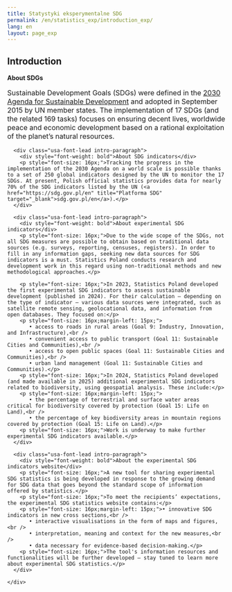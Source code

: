 ```yaml
---
title: Statystyki eksperymentalne SDG
permalink: /en/statistics_exp/introduction_exp/
lang: en
layout: page_exp
---
```

<div id="main" class="main-content" role="main">

  <a id="main-content" tabindex="-1"></a>
		<section class="pl-banner-exp">
    <div class="pl-grid">
      <div class="pl-banner-content">
                        <h1>Introduction</h1>
      </div>
    </div>
  </section>

  <section class="usa-section">
    <div class="pl-grid">
      <div class="usa-font-lead intro-paragraph">
        <div style="font-weight: bold">About SDGs</div>
        <p style="font-size: 16px;">Sustainable Development Goals (SDGs) were defined in the <a href="{{ site.baseurl }}/{{ page.lang }}/o_sdg" title="About Agenda for Sustainable Development" target="_blank">2030 Agenda for Sustainable Development</a> and adopted in September 2015 by UN member states. The implementation of 17 SDGs (and the related 169 tasks) focuses on ensuring decent lives, worldwide peace and economic development based on a rational exploitation of the planet’s natural resources.</p>
      </div>

      <div class="usa-font-lead intro-paragraph">
        <div style="font-weight: bold">About SDG indicators</div>
        <p style="font-size: 16px;">Tracking the progress in the implementation of the 2030 Agenda on a world scale is possible thanks to a set of 250 global indicators designed by the UN to monitor the 17 SDGs. At present, Polish official statistics provides data for nearly 70% of the SDG indicators listed by the UN (<a href="https://sdg.gov.pl/en" title="Platforma SDG" target="_blank">sdg.gov.pl/en</a>).</p>
      </div>

      <div class="usa-font-lead intro-paragraph">
        <div style="font-weight: bold">About experimental SDG indicators</div>
        <p style="font-size: 16px;">Due to the wide scope of the SDGs, not all SDG measures are possible to obtain based on traditional data sources (e.g. surveys, reporting, censuses, registers). In order to fill in any information gaps, seeking new data sources for SDG indicators is a must. Statistics Poland conducts research and development work in this regard using non-traditional methods and new methodological approaches.</p>

        <p style="font-size: 16px;">In 2023, Statistics Poland developed the first experimental SDG indicators to assess sustainable development (published in 2024). For their calculation – depending on the type of indicator – various data sources were integrated, such as satellite remote sensing, geolocational data, and information from open databases. They focused on:</p>
        <p style="font-size: 16px;margin-left: 15px;">
           • access to roads in rural areas (Goal 9: Industry, Innovation, and Infrastructure),<br />
           • convenient access to public transport (Goal 11: Sustainable Cities and Communities),<br />
           • access to open public spaces (Goal 11: Sustainable Cities and Communities),<br />
           • urban land management (Goal 11: Sustainable Cities and Communities).</p>
        <p style="font-size: 16px;">In 2024, Statistics Poland developed (and made available in 2025) additional experimental SDG indicators related to biodiversity, using geospatial analysis. These include:</p>
        <p style="font-size: 16px;margin-left: 15px;">
           • the percentage of terrestrial and surface water areas critical for biodiversity covered by protection (Goal 15: Life on Land),<br />
           • the percentage of key biodiversity areas in mountain regions covered by protection (Goal 15: Life on Land).</p>
        <p style="font-size: 16px;">Work is underway to make further experimental SDG indicators available.</p>
      </div>

      <div class="usa-font-lead intro-paragraph">
        <div style="font-weight: bold">About the experimental SDG indicators website</div>
        <p style="font-size: 16px;">A new tool for sharing experimental SDG statistics is being developed in response to the growing demand for SDG data that goes beyond the standard scope of information offered by statistics.</p>
        <p style="font-size: 16px;">To meet the recipients’ expectations, the experimental SDG statistics website contains:</p>
        <p style="font-size: 16px;margin-left: 15px;">• innovative SDG indicators in new cross sections,<br />
           • interactive visualisations in the form of maps and figures,<br />
           • interpretation, meaning and context for the new measures,<br />
           • data necessary for evidence-based decision-making.</p>
        <p style="font-size: 16px;">The tool's information resources and functionalities will be further developed – stay tuned to learn more about experimental SDG statistics.</p>
      </div>

    </div>
  </section>
</div>
